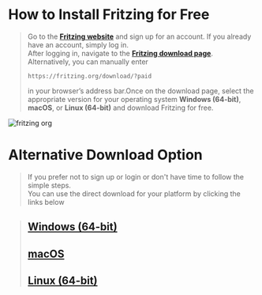 # How to Install Fritzing for Free
> Go to the **[Fritzing website](https://fritzing.org/)** and sign up for an account. If you already have an account, simply log in.<br />
>After logging in, navigate to the **[Fritzing download page](https://fritzing.org/download/?paid)**. Alternatively, you can manually enter
>
>`https://fritzing.org/download/?paid`
>
> in your browser’s address bar.Once on the download page, select the appropriate version for your operating system **Windows (64-bit)**, **macOS**, or **Linux (64-bit)** and download Fritzing for free.<br />


![fritzing org](https://github.com/user-attachments/assets/3e004b71-13b9-46ed-91aa-760ec8839010)

# Alternative Download Option
>If you prefer not to sign up or login or don't have time to follow the simple steps.<br />
>You can use the direct download for your platform by clicking the links below

>## [Windows (64-bit)](https://github.com/GGgonmei/Fritzing/releases/download/fritzing-1.0.4-win64/fritzing-1.0.4-win64.msi)
>## [macOS](https://github.com/GGgonmei/Fritzing/releases/download/fritzing-1.0.4-macOS/Fritzing-1.0.4-2051.dmg)
>## [Linux (64-bit)](https://github.com/GGgonmei/Fritzing/releases/download/fritzing-1.0.4-Linux64/fritzing-1.0.4-l2051-a8c6ef7c-qt6.AppImage)


